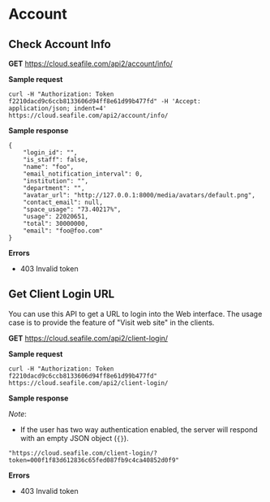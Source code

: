 # Account

## Check Account Info

**GET** <https://cloud.seafile.com/api2/account/info/>

**Sample request**

```
curl -H "Authorization: Token f2210dacd9c6ccb8133606d94ff8e61d99b477fd" -H 'Accept: application/json; indent=4' https://cloud.seafile.com/api2/account/info/

```

**Sample response**

```
{
    "login_id": "",
    "is_staff": false,
    "name": "foo",
    "email_notification_interval": 0,
    "institution": "",
    "department": "",
    "avatar_url": "http://127.0.0.1:8000/media/avatars/default.png",
    "contact_email": null,
    "space_usage": "73.40217%",
    "usage": 22020651,
    "total": 30000000,
    "email": "foo@foo.com"
}

```

**Errors**

* 403 Invalid token

## Get Client Login URL

You can use this API to get a URL to login into the Web interface. The usage case is to provide the feature of "Visit web site" in the clients.

**GET** <https://cloud.seafile.com/api2/client-login/>

**Sample request**

```
curl -H "Authorization: Token f2210dacd9c6ccb8133606d94ff8e61d99b477fd" https://cloud.seafile.com/api2/client-login/

```

**Sample response**

_Note_:

* If the user has two way authentication enabled, the server will respond with an empty JSON object (`{}`).


```
"https://cloud.seafile.com/client-login/?token=000f1f83d612836c65fed087fb9c4ca40852d0f9"

```

**Errors**

* 403 Invalid token


